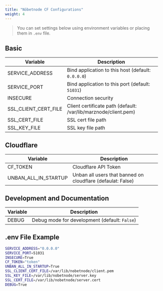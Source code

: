 ```yaml
---
title: "Nöbetnode CF Configurations"
weight: 4
---
```


> You can set settings below using environment variables or placing them in `.env` file.

## Basic

| Variable                        | Description                                                                                           |
| ------------------------------- | ----------------------------------------------------------------------------------------------------- |
| SERVICE_ADDRESS                 | Bind application to this host (default: `0.0.0.0`)                                                    |
| SERVICE_PORT                    | Bind application to this port (default: `51031`)                                                      |
| INSECURE                        | Connection security                                                                                   |
| SSL_CLIENT_CERT_FILE            | Client certificate path (default: /var/lib/marznode/client.pem)                                       |
| SSL_CERT_FILE                   | SSL cert file path                                                                                    |
| SSL_KEY_FILE                    | SSL key file path                                                                                     |

## Cloudflare
| Variable                        | Description                                                                                           |
| ------------------------------- | ----------------------------------------------------------------------------------------------------- |
| CF_TOKEN                        | Cloudflare API Token                                                                                  |
| UNBAN_ALL_IN_STARTUP            | Unban all users that banned on cloudflare (defaulat: False)                                           |

## Development and Documentation

| Variable | Description                                                                                 |
| -------- | ------------------------------------------------------------------------------------------- |
| DEBUG    | Debug mode for development (default: `False`)                                               |

## .env File Example

```sh
SERVICE_ADDRESS="0.0.0.0"
SERVICE_PORT=51031
INSECURE=True
CF_TOKEN="token"
UNBAN_ALL_IN_STARTUP=True
SSL_CLIENT_CERT_FILE=/var/lib/nobetnode/client.pem
SSL_KEY_FILE=/var/lib/nobetnode/server.key
SSL_CERT_FILE=/var/lib/nobetnode/server.cert
DEBUG=True
```
